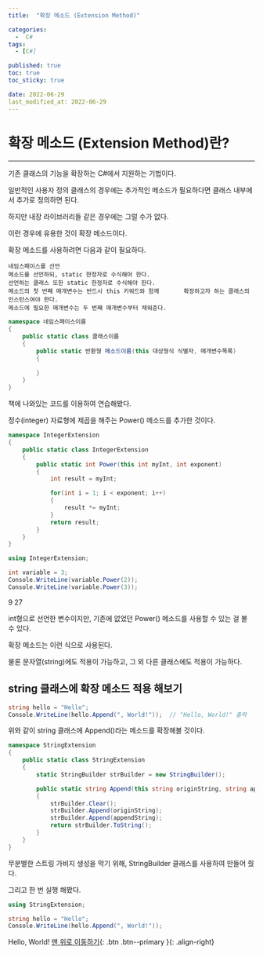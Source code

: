 ```yaml
---
title:  "확장 메소드 (Extension Method)" 

categories:
  -  C#
tags:
  - [C#]

published: true
toc: true
toc_sticky: true

date: 2022-06-29
last_modified_at: 2022-06-29
---
```


# 확장 메소드 (Extension Method)란?

---

기존 클래스의 기능을 확장하는 C#에서 지원하는 기법이다.

일반적인 사용자 정의 클래스의 경우에는 추가적인 메소드가 필요하다면 클래스 내부에서 추가로 정의하면 된다.

하지만 내장 라이브러리들 같은 경우에는 그럴 수가 없다.

이런 경우에 유용한 것이 확장 메소드이다.
 
확장 메소드를 사용하려면 다음과 같이 필요하다.

    네임스페이스를 선언
    메소드를 선언하되, static 한정자로 수식해야 한다.
    선언하는 클래스 또한 static 한정자로 수식해야 한다.
    메소드의 첫 번째 매개변수는 반드시 this 키워드와 함께       확장하고자 하는 클래스의 인스턴스여야 한다.
    메소드에 필요한 매개변수는 두 번째 매개변수부터 채워준다.
```c#
namespace 네임스페이스이름
{
    public static class 클래스이름
    {
        public static 반환형 메소드이름(this 대상형식 식별자, 매개변수목록)
        {
        
        }
    }
}
```
책에 나와있는 코드를 이용하여 연습해봤다.

정수(integer) 자료형에 제곱을 해주는 Power() 메소드를 추가한 것이다.
```c#
namespace IntegerExtension
{
    public static class IntegerExtension
    {
        public static int Power(this int myInt, int exponent)
        {
            int result = myInt;

            for(int i = 1; i < exponent; i++)
            {
                result *= myInt;
            }
            return result;
        }
    }
}

using IntegerExtension;

int variable = 3;
Console.WriteLine(variable.Power(2));
Console.WriteLine(variable.Power(3));
```
9
27

int형으로 선언한 변수이지만, 기존에 없었던 Power() 메소드를 사용할 수 있는 걸 볼 수 있다.

확장 메소드는 이런 식으로 사용된다.

 

물론 문자열(string)에도 적용이 가능하고, 그 외 다른 클래스에도 적용이 가능하다.

## string 클래스에 확장 메소드 적용 해보기
```c#
string hello = "Hello";
Console.WriteLine(hello.Append(", World!"));  // "Hello, World!" 출력
```
위와 같이 string 클래스에 Append()라는 메소드를 확장해볼 것이다.

```c#
namespace StringExtension
{
    public static class StringExtension
    {
        static StringBuilder strBuilder = new StringBuilder();

        public static string Append(this string originString, string appendString)
        {
            strBuilder.Clear();
            strBuilder.Append(originString);
            strBuilder.Append(appendString);
            return strBuilder.ToString();
        }
    }
}
```
무분별한 스트링 가비지 생성을 막기 위해, StringBuilder 클래스를 사용하여 만들어 줬다.

그리고 한 번 실행 해봤다.
```C#
using StringExtension;

string hello = "Hello";
Console.WriteLine(hello.Append(", World!"));
```
Hello, World!
[맨 위로 이동하기](#){: .btn .btn--primary }{: .align-right}